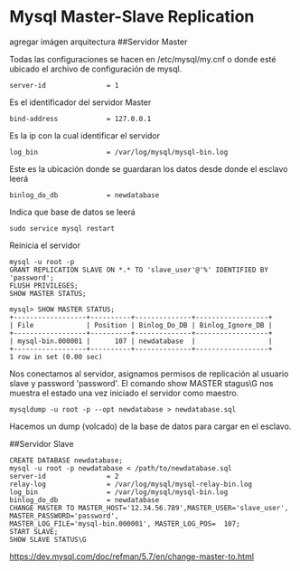  # Mysql Master-Slave Replication
 
  
  agregar imágen arquitectura
   ##Servidor Master
   
   Todas las configuraciones se hacen en /etc/mysql/my.cnf o donde esté ubicado el archivo de configuración de mysql.
    
    server-id               = 1 

   Es el identificador del servidor Master

    bind-address            = 127.0.0.1
   Es la ip con la cual identificar el servidor
    
    log_bin                 = /var/log/mysql/mysql-bin.log
   Este es la ubicación donde se guardaran los datos desde donde el esclavo leerá
   
    binlog_do_db            = newdatabase
   Indica que base de datos se leerá
   
    sudo service mysql restart
   Reinicia el servidor
   
    mysql -u root -p
    GRANT REPLICATION SLAVE ON *.* TO 'slave_user'@'%' IDENTIFIED BY 'password';
    FLUSH PRIVILEGES;
    SHOW MASTER STATUS;
    
    mysql> SHOW MASTER STATUS;
    +------------------+----------+--------------+------------------+
    | File             | Position | Binlog_Do_DB | Binlog_Ignore_DB |
    +------------------+----------+--------------+------------------+
    | mysql-bin.000001 |      107 | newdatabase  |                  |
    +------------------+----------+--------------+------------------+
    1 row in set (0.00 sec)
    
   Nos conectamos al servidor, asignamos permisos de replicación al usuario slave y password 'password'.
   El comando show MASTER stagus\G nos muestra el estado una vez iniciado el servidor como maestro.
   
    mysqldump -u root -p --opt newdatabase > newdatabase.sql
   Hacemos un dump (volcado) de la base de datos para cargar en el esclavo.
    
    
##Servidor Slave

    CREATE DATABASE newdatabase;
    mysql -u root -p newdatabase < /path/to/newdatabase.sql
    server-id               = 2
    relay-log               = /var/log/mysql/mysql-relay-bin.log
    log_bin                 = /var/log/mysql/mysql-bin.log
    binlog_do_db            = newdatabase
    CHANGE MASTER TO MASTER_HOST='12.34.56.789',MASTER_USER='slave_user', MASTER_PASSWORD='password', 
    MASTER_LOG_FILE='mysql-bin.000001', MASTER_LOG_POS=  107;
    START SLAVE;
    SHOW SLAVE STATUS\G
    
    
https://dev.mysql.com/doc/refman/5.7/en/change-master-to.html